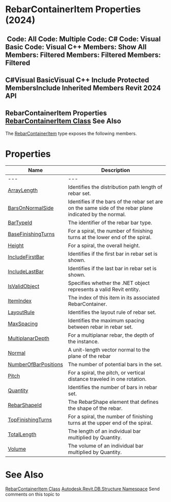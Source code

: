 # RebarContainerItem Properties (2024)

﻿
 Code: All Code: Multiple Code: C# Code: Visual Basic Code: Visual C++  Members: Show All Members: Filtered Members: Filtered Members: Filtered   
---  
C#Visual BasicVisual C++
Include Protected MembersInclude Inherited Members
Revit 2024 API  
---  
RebarContainerItem Properties  
[RebarContainerItem Class](764f647c-9c3e-b971-1c44-b63f756e1448.md "RebarContainerItem Class") See Also  
---  
The [RebarContainerItem](764f647c-9c3e-b971-1c44-b63f756e1448.md "RebarContainerItem Class") type exposes the following members.
# Properties
| Name | Description |
| --- | --- |
| --- | --- | --- |
| [ArrayLength](65bd5b22-0211-e66c-18e9-72798ce675d5.md "ArrayLength Property") | Identifies the distribution path length of rebar set. |
| [BarsOnNormalSide](9ad847b0-7284-8d68-d56a-46b916445b2e.md "BarsOnNormalSide Property") | Identifies if the bars of the rebar set are on the same side of the rebar plane indicated by the normal. |
| [BarTypeId](e01fc1b7-7414-ee88-44b5-91ece090d12e.md "BarTypeId Property") | The identifier of the rebar bar type. |
| [BaseFinishingTurns](db8f7048-da0b-878e-6eae-d1cb4c193f4e.md "BaseFinishingTurns Property") | For a spiral, the number of finishing turns at the lower end of the spiral. |
| [Height](5e8dda08-99a3-3086-20eb-30aed04c08a8.md "Height Property") | For a spiral, the overall height. |
| [IncludeFirstBar](45834539-61e2-aeba-fd24-d4acd5487ac8.md "IncludeFirstBar Property") | Identifies if the first bar in rebar set is shown. |
| [IncludeLastBar](a4a23934-9f45-e5a9-6352-752f8595619b.md "IncludeLastBar Property") | Identifies if the last bar in rebar set is shown. |
| [IsValidObject](bb1de878-6485-5c21-73f8-da9296e510fa.md "IsValidObject Property") | Specifies whether the .NET object represents a valid Revit entity. |
| [ItemIndex](26ff332f-e5c0-a69a-63b1-c49d309d9b18.md "ItemIndex Property") | The index of this item in its associated RebarContainer. |
| [LayoutRule](3bf12e22-a943-c022-51ac-4cd62099dc94.md "LayoutRule Property") | Identifies the layout rule of rebar set. |
| [MaxSpacing](d750a266-d22b-c73e-2622-a32147f0a39c.md "MaxSpacing Property") | Identifies the maximum spacing between rebar in rebar set. |
| [MultiplanarDepth](6a44a37f-c914-9bcb-bcc8-18df3e69f159.md "MultiplanarDepth Property") | For a multiplanar rebar, the depth of the instance. |
| [Normal](6dc405d3-b991-42e7-b2b6-b8e00ac71908.md "Normal Property") | A unit-length vector normal to the plane of the rebar |
| [NumberOfBarPositions](ed0dc2dd-b3eb-4f4d-75d0-e9d75cea444e.md "NumberOfBarPositions Property") | The number of potential bars in the set. |
| [Pitch](e76fccf0-1b96-9732-6fcc-b1c3399c1b27.md "Pitch Property") | For a spiral, the pitch, or vertical distance traveled in one rotation. |
| [Quantity](5e0196f4-e72f-c940-9d51-eda1456b55d5.md "Quantity Property") | Identifies the number of bars in rebar set. |
| [RebarShapeId](4e755081-80ba-11c1-f428-ed1f0a1f580b.md "RebarShapeId Property") | The RebarShape element that defines the shape of the rebar. |
| [TopFinishingTurns](48be1e27-574c-6cba-1b98-c024823d301e.md "TopFinishingTurns Property") | For a spiral, the number of finishing turns at the upper end of the spiral. |
| [TotalLength](9c3cc4f9-47b9-994c-a8b6-a06524558daf.md "TotalLength Property") | The length of an individual bar multiplied by Quantity. |
| [Volume](d42b0a63-b2a5-4657-09a9-cfe39736e2fb.md "Volume Property") | The volume of an individual bar multiplied by Quantity. |

# See Also
[RebarContainerItem Class](764f647c-9c3e-b971-1c44-b63f756e1448.md "RebarContainerItem Class")
[Autodesk.Revit.DB.Structure Namespace](d586b341-f687-9d90-e96d-255806b7d4fc.md "Autodesk.Revit.DB.Structure Namespace")
Send comments on this topic to 